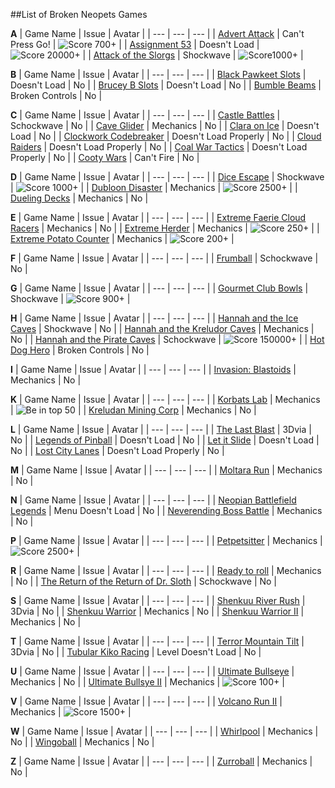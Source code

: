 
##List of Broken Neopets Games

**A**
| Game Name | Issue | Avatar |
| --- | --- | --- |
| [Advert Attack](https://www.neopets.com/games/game.phtml?game_id=204) | Can't Press Go! | ![Score 700+](https://images.neopets.com/neoboards/avatars/acezafara.gif) |
| [Assignment 53](https://www.neopets.com/games/game.phtml?game_id=1347) | Doesn't Load | ![Score 20000+](https://images.neopets.com/neoboards/avatars/a53.gif) |
| [Attack of the Slorgs](https://www.neopets.com/games/game.phtml?game_id=386) | Shockwave | ![Score1000+](https://images.neopets.com/neoboards/avatars/attackoftheslorgs.gif) |

**B**
| Game Name | Issue | Avatar |
| --- | --- | --- |
| [Black Pawkeet Slots](https://www.neopets.com/games/game.phtml?game_id=1099) | Doesn't Load | No |
| [Brucey B Slots](https://www.neopets.com/games/game.phtml?game_id=1121) | Doesn't Load | No |
| [Bumble Beams](https://www.neopets.com/games/game.phtml?game_id=799) | Broken Controls | No |

**C**
| Game Name | Issue | Avatar |
| --- | --- | --- |
| [Castle Battles](https://www.neopets.com/games/game.phtml?game_id=430) | Schockwave | No |
| [Cave Glider](https://www.neopets.com/games/game.phtml?game_id=1156) | Mechanics | No |
| [Clara on Ice](https://www.neopets.com/games/game.phtml?game_id=1172) | Doesn't Load | No |
| [Clockwork Codebreaker](https://www.neopets.com/games/game.phtml?game_id=1173) | Doesn't Load Properly | No |
| [Cloud Raiders](https://www.neopets.com/games/game.phtml?game_id=1149) | Doesn't Load Properly | No |
| [Coal War Tactics](https://www.neopets.com/games/game.phtml?game_id=1370) | Doesn't Load Properly | No |
| [Cooty Wars](https://www.neopets.com/games/game.phtml?game_id=796) | Can't Fire | No |

**D**
| Game Name | Issue | Avatar |
| --- | --- | --- |
| [Dice Escape](https://www.neopets.com/games/game.phtml?game_id=356) | Shockwave | ![Score 1000+](https://images.neopets.com/neoboards/avatars/dice_escape.gif) |
| [Dubloon Disaster](https://www.neopets.com/games/game.phtml?game_id=772) | Mechanics | ![Score 2500+](https://images.neopets.com/neoboards/avatars/smuggleddubloon.gif) |
| [Dueling Decks](https://www.neopets.com/games/game.phtml?game_id=1182) | Mechanics | No |

**E**
| Game Name | Issue | Avatar |
| --- | --- | --- |
| [Extreme Faerie Cloud Racers](https://www.neopets.com/games/game.phtml?game_id=1155) | Mechanics | No |
| [Extreme Herder](https://www.neopets.com/games/game.phtml?game_id=149) | Mechanics | ![Score 250+](https://images.neopets.com/neoboards/avatars/kacheek06.gif) |
| [Extreme Potato Counter](https://www.neopets.com/games/game.phtml?game_id=226) | Mechanics | ![Score 200+](https://images.neopets.com/neoboards/avatars/extremepotato.gif) |

**F**
| Game Name | Issue | Avatar |
| --- | --- | --- |
| [Frumball](https://www.neopets.com/games/dgs/play_shockwave.phtml?va=&game_id=313&nc_referer=&age=0&hiscore=&sp=0&questionSet=&r=5434805&&width=520&height=560&quality=high) | Schockwave | No |

**G**
| Game Name | Issue | Avatar |
| --- | --- | --- |
| [Gourmet Club Bowls](https://www.neopets.com/games/game.phtml?game_id=330) | Shockwave | ![Score 900+](https://images.neopets.com/neoboards/avatars/drgrumps.gif) |

**H**
| Game Name | Issue | Avatar |
| --- | --- | --- |
| [Hannah and the Ice Caves](https://www.neopets.com/games/game.phtml?game_id=473) | Shockwave | No |
| [Hannah and the Kreludor Caves](https://www.neopets.com/games/game.phtml?game_id=1252) | Mechanics | No |
| [Hannah and the Pirate Caves](https://www.neopets.com/games/game.phtml?game_id=349) | Schockwave | ![Score 150000+](https://images.neopets.com/neoboards/avatars/hatpc.gif) |
| [Hot Dog Hero](https://www.neopets.com/games/game.phtml?game_id=965) | Broken Controls | No |

**I**
| Game Name | Issue | Avatar |
| --- | --- | --- |
| [Invasion: Blastoids](https://www.neopets.com/games/game.phtml?game_id=1330) | Mechanics | No |

**K**
| Game Name | Issue | Avatar |
| --- | --- | --- |
| [Korbats Lab](https://www.neopets.com/games/game.phtml?game_id=801) | Mechanics | ![Be in top 50](https://images.neopets.com/neoboards/avatars/freakedkorbat.gif) |
| [Kreludan Mining Corp](https://www.neopets.com/games/game.phtml?game_id=404) | Mechanics | No |

**L**
| Game Name | Issue | Avatar |
| --- | --- | --- |
| [The Last Blast](https://www.neopets.com/games/game.phtml?game_id=925) | 3Dvia | No |
| [Legends of Pinball](https://www.neopets.com/games/game.phtml?game_id=1118) | Doesn't Load | No |
| [Let it Slide](https://www.neopets.com/games/game.phtml?game_id=970) | Doesn't Load | No |
| [Lost City Lanes](https://www.neopets.com/games/game.phtml?game_id=1108) | Doesn't Load Properly | No |

**M**
| Game Name | Issue | Avatar |
| --- | --- | --- |
| [Moltara Run](https://www.neopets.com/games/game.phtml?game_id=1177) | Mechanics | No |

**N**
| Game Name | Issue | Avatar |
| --- | --- | --- |
| [Neopian Battlefield Legends](https://www.neopets.com/games/game.phtml?game_id=1221) | Menu Doesn't Load | No |
| [Neverending Boss Battle](https://www.neopets.com/games/game.phtml?game_id=552) | Mechanics | No |

**P**
| Game Name | Issue | Avatar |
| --- | --- | --- |
| [Petpetsitter](https://www.neopets.com/games/game.phtml?game_id=428) | Mechanics | ![Score 2500+](https://images.neopets.com/neoboards/avatars/petpetsitter.gif) |

**R**
| Game Name | Issue | Avatar |
| --- | --- | --- |
| [Ready to roll](https://www.neopets.com/games/game.phtml?game_id=934) | Mechanics | No |
| [The Return of the Return of Dr. Sloth](https://www.neopets.com/games/game.phtml?game_id=480) | Schockwave | No |

**S**
| Game Name | Issue | Avatar |
| --- | --- | --- |
| [Shenkuu River Rush](https://www.neopets.com/games/game.phtml?game_id=877) | 3Dvia | No |
| [Shenkuu Warrior](https://www.neopets.com/games/game.phtml?game_id=786) | Mechanics | No |
| [Shenkuu Warrior II](https://www.neopets.com/games/game.phtml?game_id=1266) | Mechanics | No |

**T**
| Game Name | Issue | Avatar |
| --- | --- | --- |
| [Terror Mountain Tilt](https://www.neopets.com/games/game.phtml?game_id=925) | 3Dvia | No |
| [Tubular Kiko Racing](https://www.neopets.com/games/game.phtml?game_id=606) | Level Doesn't Load | No |

**U**
| Game Name | Issue | Avatar |
| --- | --- | --- |
| [Ultimate Bullseye](https://www.neopets.com/games/ag.phtml?game_id=848) | Mechanics | No |
| [Ultimate Bullsye II](https://www.neopets.com/games/game.phtml?game_id=903) | Mechanics | ![Score 100+](https://images.neopets.com/neoboards/avatars/bullseye.gif) |

**V**
| Game Name | Issue | Avatar |
| --- | --- | --- |
| [Volcano Run II](https://www.neopets.com/games/game.phtml?game_id=761) | Mechanics | ![Score 1500+](https://images.neopets.com/neoboards/avatars/volcanorun.gif) |

**W**
| Game Name | Issue | Avatar |
| --- | --- | --- |
| [Whirlpool](https://www.neopets.com/games/game.phtml?game_id=927) | Mechanics | No |
| [Wingoball](https://www.neopets.com/games/game.phtml?game_id=606) | Mechanics | No |

**Z**
| Game Name | Issue | Avatar |
| --- | --- | --- |
| [Zurroball](https://www.neopets.com/games/game.phtml?game_id=207) | Mechanics | No |
